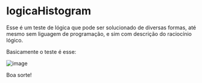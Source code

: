 # logicaHistogram
Esse é um teste de lógica que pode ser solucionado de diversas formas, até mesmo sem liguagem de programação, e sim com descrição do raciocínio lógico.

Basicamente o teste é esse:

![image](https://user-images.githubusercontent.com/44410208/113477938-04997500-945c-11eb-8ea9-cf88129fe8b4.png)

Boa sorte!

